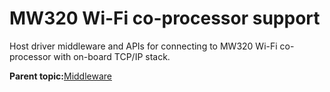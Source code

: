 # MW320 Wi-Fi co-processor support

Host driver middleware and APIs for connecting to MW320 Wi-Fi co-processor with on-board TCP/IP stack.

**Parent topic:**[Middleware](../topics/applicable_for_productrt1050_or_productrt1010_or_p.md)

